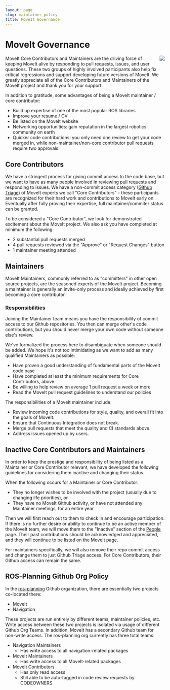 ```yaml
---
layout: page
slug: maintainer_policy
title: MoveIt Governance
---
```


# MoveIt Governance

<img src="/assets/images/people_page/lego_constrution.jpg" style="float: right;"/>

MoveIt Core Contributors and Maintainers are the driving force of keeping MoveIt alive by responding to pull requests, issues, and user questions.
These two groups of highly involved participants also help fix critical regressions and support developing future versions of MoveIt.
We greatly appreciate all of the Core Contributors and Maintainers of the MoveIt project and thank you for your support.

In addition to gratitude, some advantages of being a MoveIt maintainer / core contributor:

 - Build up expertise of one of the most popular ROS libraries
 - Improve your resume / CV
 - Be listed on the MoveIt website
 - Networking opportunities: gain reputation in the largest robotics community on earth
 - Quicker code contributions: you only need one review to get your code merged in, while non-maintainer/non-core contributor pull requests require two approvals.

## Core Contributors

We have a stringent process for giving commit access to the code base, but we want to have as many people involved in reviewing pull requests and responding to issues.
We have a non-commit access category ([Github Triage](https://github.blog/changelog/2019-05-23-triage-and-maintain-roles-beta/)) of MoveIt experts we call "Core Contributors" - these participants are recognized for their hard work and contributions to MoveIt early on.
Eventually after fully proving their expertise, full maintainer/commiter status can be granted.

To be considered a "Core Contributor", we look for demonstrated excitement about the MoveIt project.
We also ask you have completed at minimum the following:

 - 2 substantial pull requests merged
 - 4 pull requests reviewed via the "Approve" or "Request Changes" button
 - 1 maintainer meeting attended

## Maintainers

MoveIt Maintainers, commonly referred to as "committers" in other open source projects, are the seasoned experts of the MoveIt project.
Becoming a maintainer is generally an invite-only process and ideally achieved by first becoming a core contributor.

### Responsibilities

Joining the Maintainer team means you have the responsibility of commit access to our Github repositories.
You then can merge other's code contributions, but you should never merge your own code without someone else's review.

We've formalized the process here to disambiguate when someone should be added.
We hope it's not too intimidating as we want to add as many qualified Maintainers as possible:

 - Have proven a good understanding of fundamental parts of the MoveIt code base
 - Have completed at least the minimum requirements for Core Contributors, above
 - Be willing to help review on average 1 pull request a week or more
 - Read the MoveIt pull request guidelines to understand our policies
 
The responsibilities of a MoveIt maintainer include:

 - Review incoming code contributions for style, quality, and overall fit into the goals of MoveIt.
 - Ensure that Continuous Integration does not break.
 - Merge pull requests that meet the quality and CI standards above.
 - Address issues opened up by users.

## Inactive Core Contributors and Maintainers

In order to keep the prestige and responsibility of being listed as a Maintainer or Core Contributor relevant, we have developed the following guidelines for considering them inactive and changing their status.

When the following occurs for a Maintainer or Core Contributor:

 - They no longer wishes to be involved with the project (usually due to changing life priorities), or
 - They have no MoveIt Github activity, or have not attended any Maintainer meetings, for an entire year

Then we will first reach out to them to check in and encourage participation.
If there is no further desire or ability to continue to be an active member of the MoveIt team, we will move them to the "Inactive" section of the [People](https://moveit.ros.org/about/) page.
Their past contributions should be acknowledged and appreciated, and they will continue to be listed on the MoveIt page.

For maintainers specifically, we will also remove their repo commit access and change them to just Github Triage access.
For Core Contributors, their Github access can remain the same.

## ROS-Planning Github Org Policy

In the [ros-planning](https://github.com/ros-planning/) Github organization, there are essentially two projects co-located there:

 - MoveIt
 - Navigation

These projects are run entirely by different teams, maintainer policies, etc.
Write access between these two projects is isolated via usage of different Github Org Teams.
In addition, MoveIt has a secondary Github team for non-write access. The ros-planning org currently has three total teams:

 - Navigation Maintainers
   - Has write access to all navigation-related packages
 - MoveIt Maintainers
   - Has write access to all MoveIt-related packages
 - MoveIt Contributors
   - Has only read access
   - Still able to be auto-tagged in code review requests by CODEOWNERS

